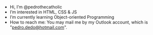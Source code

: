 - Hi, I’m @pedrothecatholic
- I’m interested in HTML, CSS & JS
- I’m currently learning Object-oriented Programming
- How to reach me: You may mail me by my Outlook account, which is "pedro.dedo@hotmail.com".

<!---
pedrothecatholic/pedrothecatholic is a ✨ special ✨ repository because its `README.md` (this file) appears on your GitHub profile.
You can click the Preview link to take a look at your changes.
--->
